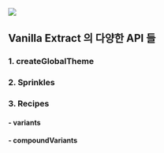 ![](https://velog.velcdn.com/images/dpwns108/post/51d6a6ae-286c-4801-857a-1d7658d1a2b2/image.png)


## Vanilla Extract 의 다양한 API 들

### 1. createGlobalTheme
### 2. Sprinkles
### 3. Recipes
   #### - variants
   #### - compoundVariants